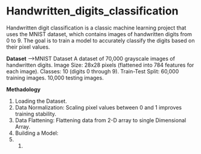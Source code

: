 # Handwritten_digits_classification

  Handwritten digit classification is a classic machine learning project that uses the MNIST dataset, which contains images of handwritten digits from 0 to 9. The goal is to train a model to accurately classify the digits based on their pixel values.

**Dataset**
-->MNIST Dataset
A dataset of 70,000 grayscale images of handwritten digits.
Image Size: 28x28 pixels (flattened into 784 features for each image).
Classes: 10 (digits 0 through 9).
Train-Test Split:
60,000 training images.
10,000 testing images.

**Methadology**
1. Loading the Dataset.
2. Data Normalization: Scaling pixel values between 0 and 1 improves training stability.
3. Data Flattening: Flattening data from 2-D array to single Dimensional Array.
4. Building a Model:
5. 1. 
